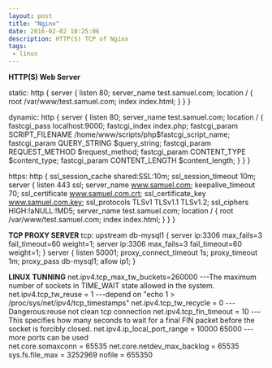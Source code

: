 ```yaml
---
layout: post
title: "Nginx"
date: 2016-02-02 10:25:06
description: HTTP(S) TCP of Nginx
tags: 
 - linux
---
```


**HTTP(S) Web Server**

static:
http {
	    server {
			    listen 80;
				server_name test.samuel.com;
				location / {
						root /var/www/test.samuel.com;
						index index.html;
			    }
	    }
}

dynamic:
http {
	    server {
			    listen 80;
				server_name test.samuel.com;
  				location / {
		        fastcgi_pass  localhost:9000;
		        fastcgi_index index.php;
		        fastcgi_param SCRIPT_FILENAME /home/www/scripts/php\$fastcgi_script_name;
		        fastcgi_param QUERY_STRING    \$query_string;
		        fastcgi_param REQUEST_METHOD  \$request_method;
		        fastcgi_param CONTENT_TYPE    \$content_type;
		        fastcgi_param CONTENT_LENGTH  \$content_length;
    			}
		}
}

https:
http {
    ssl_session_cache   shared:SSL:10m;
    ssl_session_timeout 10m;
    server {
	        listen              443 ssl;
	        server_name         www.samuel.com;
	        keepalive_timeout   70;
	        ssl_certificate     www.samuel.com.crt;
	        ssl_certificate_key www.samuel.com.key;
	        ssl_protocols       TLSv1 TLSv1.1 TLSv1.2;
	        ssl_ciphers         HIGH:!aNULL:!MD5;
	        server_name test.samuel.com;
    		location / {
		    		root /var/www/test.samuel.com;
		   			index index.html;
		   	}
	}
}

**TCP PROXY SERVER**
tcp:
upstream db-mysql1 {
    server ip:3306 max_fails=3 fail_timeout=60 weight=1;
    server ip:3306 max_fails=3 fail_timeout=60 weight=1;
}
server {
    listen 50001;
    proxy_connect_timeout 1s;
    proxy_timeout 1m;
    proxy_pass db-mysql1;
    allow ip1;
}

**LINUX TUNNING**
net.ipv4.tcp_max_tw_buckets=260000 ---The  maximum number of sockets in TIME_WAIT state allowed in the system. 
net.ipv4.tcp_tw_reuse = 1  ---depend on "echo 1 > /proc/sys/net/ipv4/tcp_timestamps"
net.ipv4.tcp_tw_recycle = 0   ---Dangerous:reuse not clean tcp connection
net.ipv4.tcp_fin_timeout = 10 ---This  specifies  how many seconds to wait for a final FIN packet before the socket is forcibly closed.
net.ipv4.ip_local_port_range = 10000 65000 ---more ports can be used		  
net.core.somaxconn = 65535
net.core.netdev_max_backlog = 65535
sys.fs.file_max = 3252969
nofile = 655350




